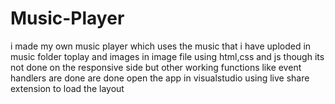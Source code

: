 # Music-Player
i made my own music player which uses the music that i have uploded in music folder toplay and images in image file using html,css and js though its not done on the responsive side but other working functions like event handlers are done are done
open the app in visualstudio using live share extension to load the layout
